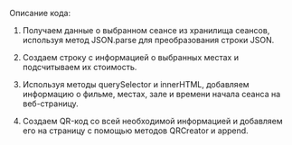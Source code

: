 Описание кода:

1. Получаем данные о выбранном сеансе из хранилища сеансов, используя метод JSON.parse для преобразования строки JSON.

2. Создаем строку с информацией о выбранных местах и подсчитываем их стоимость.

3. Используя методы querySelector и innerHTML, добавляем информацию о фильме, местах, зале и времени начала сеанса на веб-страницу.

4. Создаем QR-код со всей необходимой информацией и добавляем его на страницу с помощью методов QRCreator и append.